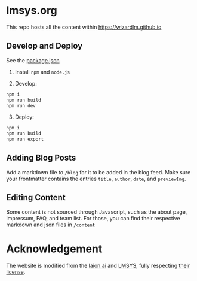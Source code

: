 # lmsys.org

This repo hosts all the content within https://wizardlm.github.io 

## Develop and Deploy
See the [package.json](./package.json)

1. Install `npm` and `node.js`


2. Develop:
```bash
npm i
npm run build
npm run dev
```

3. Deploy:

```bash
npm i
npm run build
npm run export
```

## Adding Blog Posts

Add a markdown file to `/blog` for it to be added in the blog feed. Make sure your frontmatter contains the entries `title`, `author`, `date`, and `previewImg`.

## Editing Content
Some content is not sourced through Javascript, such as the about page, impressum, FAQ, and team list. For those, you can find their respective markdown and json files in `/content`

# Acknowledgement
The website is modified from the [laion.ai](https://github.com/LAION-AI/laion.ai.git) and [LMSYS](https://lmsys.org), fully respecting [their license](https://github.com/LAION-AI/laion.ai/blob/main/LICENSE).

